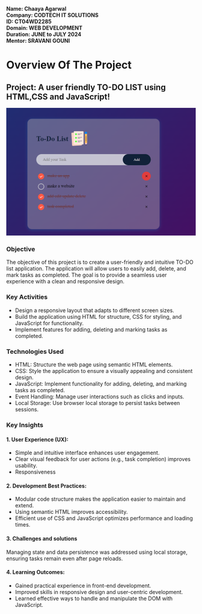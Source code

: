**Name: Chaaya Agarwal**    
**Company: CODTECH IT SOLUTIONS**    
**ID: CT04WD2285**    
**Domain: WEB DEVELOPMENT**    
**Duration: JUNE to JULY 2024**    
**Mentor: SRAVANI GOUNI**    


# Overview Of The Project

## Project: A user friendly TO-DO LIST using HTML,CSS and JavaScript!

![alt text](image.png)

### Objective 
The objective of this project is to create a user-friendly and intuitive TO-DO list application. The application will allow users to easily add, delete, and mark tasks as completed. The goal is to provide a seamless user experience with a clean and responsive design.

### Key Activities
- Design a responsive layout that adapts to different screen sizes.
- Build the application using HTML for structure, CSS for styling, and JavaScript for functionality.
- Implement features for adding, deleting and marking tasks as completed.

### Technologies Used
- HTML: Structure the web page using semantic HTML elements.
- CSS: Style the application to ensure a visually appealing and consistent design.
- JavaScript: Implement functionality for adding, deleting, and marking tasks as completed.
- Event Handling: Manage user interactions such as clicks and inputs.
- Local Storage: Use browser local storage to persist tasks between sessions.

### Key Insights

#### 1. User Experience (UX):

- Simple and intuitive interface enhances user engagement.
- Clear visual feedback for user actions (e.g., task completion) improves usability.
- Responsiveness

#### 2. Development Best Practices:

- Modular code structure makes the application easier to maintain and extend.
- Using semantic HTML improves accessibility.
- Efficient use of CSS and JavaScript optimizes performance and loading times.

#### 3. Challenges and solutions

Managing state and data persistence was addressed using local storage, ensuring tasks remain even after page reloads.

#### 4. Learning Outcomes:

- Gained practical experience in front-end development.
- Improved skills in responsive design and user-centric development.
- Learned effective ways to handle and manipulate the DOM with JavaScript.